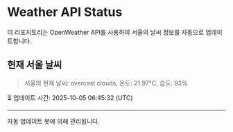 
# Weather API Status

이 리포지토리는 OpenWeather API를 사용하여 서울의 날씨 정보를 자동으로 업데이트합니다.

## 현재 서울 날씨
> 서울의 현재 날씨: overcast clouds, 온도: 21.97°C, 습도: 93%

⏳ 업데이트 시간: 2025-10-05 06:45:32 (UTC)

---
자동 업데이트 봇에 의해 관리됩니다.
